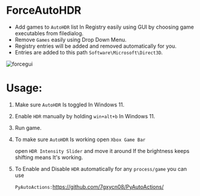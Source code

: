 # ForceAutoHDR


- Add games to `AutoHDR` list In Registry easily using GUI by choosing game executables from filedialog.
- Remove `Games` easily using Drop Down Menu.
- Registry entries will be added and removed automatically for you.
- Entries are added to this path `Software\Microsoft\Direct3D`.



![forcegui](https://github.com/7gxycn08/ForceAutoHDR/assets/121936658/8f62b984-d146-4b3e-a8ea-8ce99d834f91)




# Usage:
1. Make sure `AutoHDR` Is toggled In Windows 11.
2. Enable `HDR` manually by holding `win+alt+b` In Windows 11.
3. Run game.
4. To make sure `AutoHDR` Is working open `Xbox Game Bar`
  
  
   open `HDR Intensity Slider` and move it around If the brightness keeps shifting means It's working.
8. To Enable and Disable `HDR` automatically for any `process/game` you can use
  
  
   `PyAutoActions:`https://github.com/7gxycn08/PyAutoActions/ 
